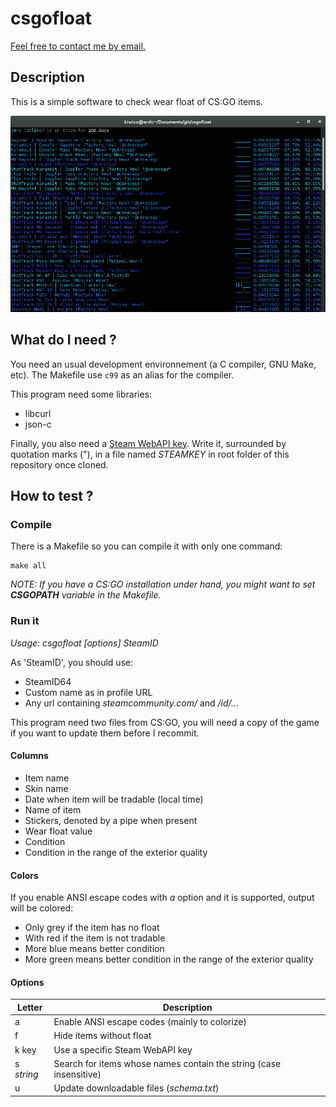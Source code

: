 # csgofloat

[Feel free to contact me by email.](mailto:kiwixz@users.noreply.github.com)

## Description

This is a simple software to check wear float of CS:GO items.

![](https://raw.githubusercontent.com/kiwixz/csgofloat/master/screenshot.png "Screenshot with options -af")

## What do I need ?

You need an usual development environnement (a C compiler, GNU Make, etc). The Makefile use `c99` as an alias for the compiler.

This program need some libraries:
- libcurl
- json-c

Finally, you also need a [Steam WebAPI key](http://steamcommunity.com/dev/apikey). Write it, surrounded by quotation marks ("), in a file named _STEAMKEY_ in root folder of this repository once cloned.

## How to test ?

### Compile

There is a Makefile so you can compile it with only one command:

```
make all
```

_NOTE: If you have a CS:GO installation under hand, you might want to set **CSGOPATH** variable in the Makefile._

### Run it

*Usage: csgofloat [options] _SteamID_*

As 'SteamID', you should use:
- SteamID64
- Custom name as in profile URL
- Any url containing _steamcommunity.com/_ and _/id/..._

This program need two files from CS:GO, you will need a copy of the game if you want to update them before I recommit.

#### Columns
- Item name
- Skin name
- Date when item will be tradable (local time)
- Name of item
- Stickers, denoted by a pipe when present
- Wear float value
- Condition
- Condition in the range of the exterior quality

#### Colors
If you enable ANSI escape codes with _a_ option and it is supported, output will be colored:
- Only grey if the item has no float
- With red if the item is not tradable
- More blue means better condition
- More green means better condition in the range of the exterior quality

#### Options
Letter     | Description
-----------|-----------
a          | Enable ANSI escape codes (mainly to colorize)
f          | Hide items without float
k key      | Use a specific Steam WebAPI key
s _string_ | Search for items whose names contain the string (case insensitive)
u          | Update downloadable files (_schema.txt_)
